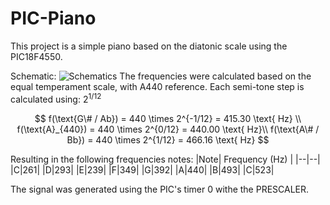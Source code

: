 # PIC-Piano
This project is a simple piano based on the diatonic scale using the PIC18F4550.

Schematic:
![Schematics](https://i.ibb.co/q503wxX/asm.png)
The frequencies were calculated based on the equal temperament scale, with A440 reference. Each semi-tone step is calculated using: $2^{1/12}$

$$ 
f(\text{G\# / Ab}) = 440 \times 2^{-1/12} = 415.30 \text{ Hz} \\ 
f(\text{A}_{440}) = 440 \times 2^{0/12} = 440.00 \text{ Hz}\\
f(\text{A\# / Bb}) = 440 \times 2^{1/12} = 466.16 \text{ Hz} 
$$

Resulting in the following frequencies notes:
|Note| Frequency (Hz) |
|--|--|
|C|261|
|D|293|
|E|239|
|F|349|
|G|392|
|A|440|
|B|493|
|C|523|

The signal was generated using the PIC's timer 0  withe the PRESCALER.

